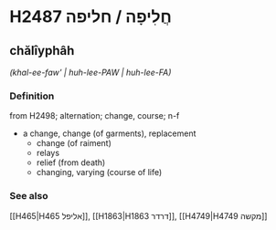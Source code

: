 # H2487 חֲלִיפָה / חליפה

## chălîyphâh

_(khal-ee-faw' | huh-lee-PAW | huh-lee-FA)_

### Definition

from H2498; alternation; change, course; n-f

- a change, change (of garments), replacement
  - change (of raiment)
  - relays
  - relief (from death)
  - changing, varying (course of life)

### See also

[[H465|H465 אליפל]], [[H1863|H1863 דרדר]], [[H4749|H4749 מקשה]]
